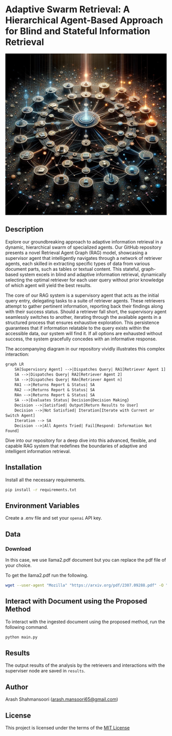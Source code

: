 # Adaptive Swarm Retrieval: A Hierarchical Agent-Based Approach for Blind and Stateful Information Retrieval

![Adaptive Swarm Retrieval](assets/retriver_swarm_1.png)

## Description

Explore our groundbreaking approach to adaptive information retrieval in a dynamic, hierarchical swarm of specialized agents. Our GitHub repository presents a novel Retrieval Agent Graph (RAG) model, showcasing a supervisor agent that intelligently navigates through a network of retriever agents, each skilled in extracting specific types of data from various document parts, such as tables or textual content. This stateful, graph-based system excels in blind and adaptive information retrieval, dynamically selecting the optimal retriever for each user query without prior knowledge of which agent will yield the best results.

The core of our RAG system is a supervisory agent that acts as the initial query entry, delegating tasks to a suite of retriever agents. These retrievers attempt to gather pertinent information, reporting back their findings along with their success status. Should a retriever fall short, the supervisory agent seamlessly switches to another, iterating through the available agents in a structured process that ensures exhaustive exploration. This persistence guarantees that if information relatable to the query exists within the accessible data, our system will find it. If all options are exhausted without success, the system gracefully concedes with an informative response.

The accompanying diagram in our repository vividly illustrates this complex interaction:

```mermaid
graph LR
    SA[Supervisory Agent] -->|Dispatches Query| RA1[Retriever Agent 1]
    SA -->|Dispatches Query| RA2[Retriever Agent 2]
    SA -->|Dispatches Query| RAn[Retriever Agent n]
    RA1 -->|Returns Report & Status| SA
    RA2 -->|Returns Report & Status| SA
    RAn -->|Returns Report & Status| SA
    SA -->|Evaluates Status| Decision{Decision Making}
    Decision -->|Satisfied| Output[Return Results to User]
    Decision -->|Not Satisfied| Iteration[Iterate with Current or Switch Agent]
    Iteration --> SA
    Decision -->|All Agents Tried| Fail[Respond: Information Not Found]
```

Dive into our repository for a deep dive into this advanced, flexible, and capable RAG system that redefines the boundaries of adaptive and intelligent information retrieval.

## Installation

Install all the necessary requirements.

```sh
pip install -r requirements.txt
```

## Environment Variables

Create a .env file and set your ```openai``` API key.

## Data

### Download

In this case, we use llama2.pdf document but you can replace the pdf file of your choice.

To get the llama2.pdf run the following.

```sh
wget --user-agent "Mozilla" "https://arxiv.org/pdf/2307.09288.pdf" -O "llama2.pdf"
```

## Interact with Document using the Proposed Method

To interact with the ingested document using the proposed method, run the following command.

```sh
python main.py
```

## Results

The output results of the analysis by the retrievers and interactions with the superviser node are saved in `results`.

## Author

Arash Shahmansoori (arash.mansoori65@gmail.com)

## License

This project is licensed under the terms of the [MIT License](LICENSE)